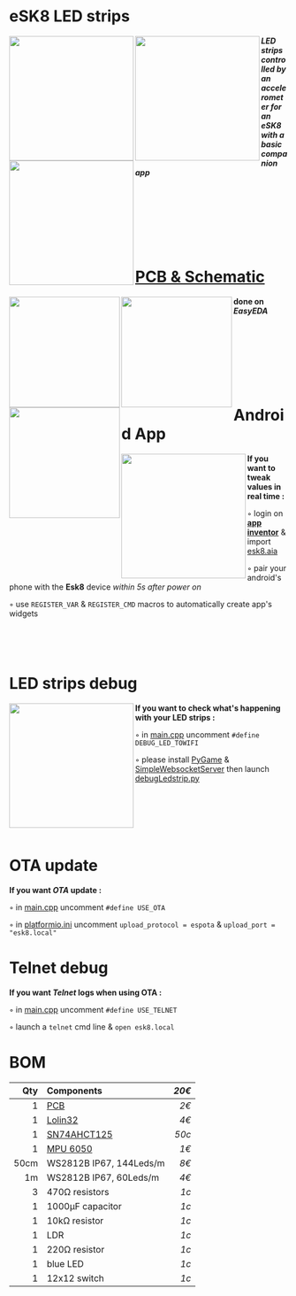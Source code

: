 # eSK8 LED strips
<img src="https://media.giphy.com/media/IhCHKo42Hx7WFkRmzQ/giphy.gif" height="225" align="left"> <img src="https://media.giphy.com/media/fY5xLxGayUptPZuTfG/giphy.gif" height="225" align="left"> <img src="https://media.giphy.com/media/RfYtkG17dUJyVmbPet/giphy.gif" height="225" align="left">

***LED strips controlled by an accelerometer for an eSK8 with a basic companion app***
<p>&nbsp;</p>  <p>&nbsp;</p>   <p>&nbsp;</p>  <p>&nbsp;</p>  

# [PCB & Schematic](https://easyeda.com/seb.morin/esk8) 
[<img src="https://image.easyeda.com/histories/aaf838e4a54c468f9502dc529522ac38.png" height="200" align="left">](https://easyeda.com/seb.morin/esk8) [<img src="https://i.imgur.com/bn5Pk2N.jpg" height="200" align="left">](https://easyeda.com/seb.morin/esk8) [<img src="https://i.imgur.com/fsrZ5Zs.jpg" height="200" align="left">](https://easyeda.com/seb.morin/esk8)

**done on *EasyEDA***
<p>&nbsp;</p>  <p>&nbsp;</p>   <p>&nbsp;</p>  <p>&nbsp;</p>  

# Android App 
<img src="https://i.imgur.com/sUIXf7x.jpg" height="225" align="left">

**If you want to tweak values in real time :**

◦ login on **[app inventor](http://ai2.appinventor.mit.edu/)** & import [esk8.aia](https://github.com/sebdelsol/Esk8/blob/master/esk8.aia)

◦ pair your android's phone with the **Esk8** device *within 5s after power on*

◦ use `REGISTER_VAR` & `REGISTER_CMD` macros to automatically create app's widgets
<p>&nbsp;</p>  <p>&nbsp;</p>  

# LED strips debug
<img src="https://media.giphy.com/media/eJFgXPfn9yUhgEfCkM/giphy.gif" height="225" align="left">

**If you want to check what's happening with your LED strips :**

◦ in [main.cpp](https://github.com/sebdelsol/Esk8/blob/master/src/main.cpp) uncomment `#define DEBUG_LED_TOWIFI`
 
◦ please install [PyGame](https://www.pygame.org) & [SimpleWebsocketServer](https://pypi.org/project/simple-websocket-server) then launch [debugLedstrip.py](https://github.com/sebdelsol/Esk8/blob/master/DebugLedstrip.py)

<p>&nbsp;</p>  <p>&nbsp;</p>   <p>&nbsp;</p>  

# OTA update
**If you want *OTA* update :**

◦ in [main.cpp](https://github.com/sebdelsol/Esk8/blob/master/src/main.cpp) uncomment `#define USE_OTA`

◦ in [platformio.ini](https://github.com/sebdelsol/Esk8/blob/master/platformio.ini) uncomment `upload_protocol = espota` & `upload_port = "esk8.local"`

# Telnet debug
**If you want *Telnet* logs when using OTA :**

◦ in [main.cpp](https://github.com/sebdelsol/Esk8/blob/master/src/main.cpp) uncomment `#define USE_TELNET`

◦ launch a  `telnet` cmd line & `open esk8.local`

# BOM

Qty | Components | *20€*
---:| :---| ---:
1|[PCB](https://easyeda.com/seb.morin/esk8)| *2€*
1|[Lolin32](https://wiki.wemos.cc/products:lolin32:lolin32)| *4€*
1|[SN74AHCT125](https://www.ti.com/product/SN74AHCT125) | *50c*
1|[MPU 6050](https://invensense.tdk.com/products/motion-tracking/6-axis/mpu-6050/) | *1€*
50cm|WS2812B IP67, 144Leds/m | *8€*
1m|WS2812B IP67, 60Leds/m | *4€*
3|470Ω resistors | *1c*
1|1000μF capacitor | *1c*
1|10kΩ resistor | *1c*
1|LDR | *1c*
1|220Ω resistor | *1c*
1|blue LED | *1c*
1|12x12 switch | *1c*
